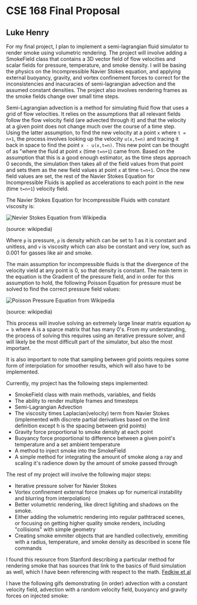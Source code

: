 # CSE 168 Final Proposal
## Luke Henry

For my final project, I plan to implement a semi-lagrangian fluid simulator to render smoke using volumetric rendering. The project will involve adding a SmokeField class that contains a 3D vector field of flow velocities and scalar fields for pressure, temperature, and smoke density. I will be basing the physics on the Incompressible Navier Stokes equation, and applying external buoyancy, gravity, and vortex confinement forces to correct for the inconsistencies and inacuracies of semi-lagrangian advection and the assumed constant densities. The project also involves rendering frames as the smoke fields change over small time steps. 

Semi-Lagrangian advection is a method for simulating fluid flow that uses a grid of flow velocities. It relies on the assumptions that all relevant fields follow the flow velocity field (are advected through it) and that the velocity at a given point does not change much over the course of a time step. Using the latter assumption, to find the new velocity at a point `x` where `t = n+1`, the process involves looking up the velocity `u(x,t=n)` and tracing it back in space to find the point `x - u(x,t=n)`. This new point can be thought of as "where the fluid at point `x` (time `t=n+1`) came from. Based on the assumption that this is a good enough estimator, as the time steps approach 0 seconds, the simulation then takes all of the field values from that point and sets them as the new field values at point `x` at time `t=n+1`. Once the new field values are set, the rest of the Navier Stokes Equation for Incompressible Fluids is applied as accelerations to each point in the new (time `t=n+1`) velocity field.

The Navier Stokes Equation for Incompressible Fluids with constant viscosity is:

![Nevier Stokes Equation from Wikipedia](https://wikimedia.org/api/rest_v1/media/math/render/svg/e5e8521f648a2a1f7525f4f0dd166bbfbb079b0f)

(source: wikipedia)

Where `p` is pressure, `ρ` is density which can be set to 1 as it is constant and unitless, and `v` is viscosity which can also be constant and very low, such as 0.001 for gasses like air and smoke.

The main assumption for incompressible fluids is that the divergence of the velocity vield at any point is 0, so that density is constant. The main term in the equation is the Gradient of the pressure field, and in order for this assumption to hold, the following Poisson Equation for pressure must be solved to find the correct pressure field values:

![Poisson Pressure Equation from Wikipedia](https://wikimedia.org/api/rest_v1/media/math/render/svg/9a0d9f8b11680878c6fe4cd016eb5e780ee1d980)

(source: wikipedia)

This process will involve solving an extremely large linear matrix equation `Ap = b` where A is a sparce matrix that has many 0's. From my understanding, the process of solving this requires using an iterative pressure solver, and will likely be the most difficult part of the simulator, but also the most important. 

It is also important to note that sampling between grid points requires some form of interpolation for smoother results, which will also have to be implemented. 

Currently, my project has the following steps implemented:
- SmokeField class with main methods, variables, and fields
- The ability to render multiple frames and timesteps
- Semi-Lagrangian Advection
- The viscosity times Laplacian(velocity) term from Navier Stokes (implemented with discrete partial derivatives based on the limit definition except h is the spacing between grid points)
- Gravity force proportional to smoke density at each point
- Buoyancy force proportional to difference between a given point's temperature and a set ambient temperature
- A method to inject smoke into the SmokeField
- A simple method for integrating the amount of smoke along a ray and scaling it's radience down by the amount of smoke passed through

The rest of my project will involve the following major steps:
- Iterative pressure solver for Navier Stokes
- Vortex confinement external force (makes up for numerical instability and blurring from interpolation)
- Better volumetric rendering, like direct lighiting and shadows on the smoke.
- Either adding the volumetric rendering into regular pathtraced scenes, or focusing on getting higher quality smoke renders, including "collisions" with simple geometry
- Creating smoke emmiter objects that are handled collectively, emmiting with a radius, temperature, and smoke density as described in scene file commands

I found this resource from Stanford describing a particular method for rendering smoke that has sources that link to the basics of fluid simulation as well, which I have been referencing with respect to the math.
[Fedkiw et al](chrome-extension://efaidnbmnnnibpcajpcglclefindmkaj/https://web.stanford.edu/class/cs237d/smoke.pdf)

I have the following gifs demonstrating (in order) advection with a constant velocity field, advection with a random velocity field, buoyancy and gravity forces on injected smoke:






